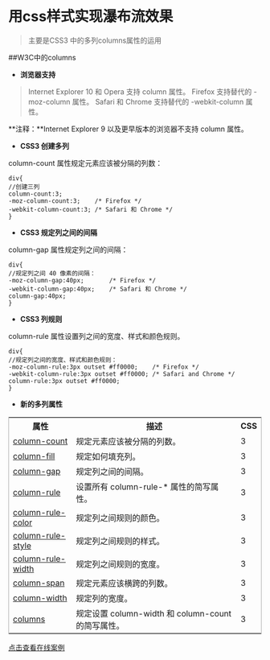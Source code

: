 # 用css样式实现瀑布流效果

> 主要是CSS3 中的多列columns属性的运用


##W3C中的columns 

- **浏览器支持**

> Internet Explorer 10 和 Opera 支持 column 属性。
> Firefox 支持替代的 -moz-column 属性。
> Safari 和 Chrome 支持替代的 -webkit-column 属性。

**注释：**Internet Explorer 9 以及更早版本的浏览器不支持 column 属性。

- **CSS3 创建多列**

column-count 属性规定元素应该被分隔的列数：

    div{
	//创建三列
    column-count:3;
    -moz-column-count:3; 	/* Firefox */
    -webkit-column-count:3; /* Safari 和 Chrome */
    }

- **CSS3 规定列之间的间隔**

column-gap 属性规定列之间的间隔：

    div{
	//规定列之间 40 像素的间隔：
    -moz-column-gap:40px;		/* Firefox */
    -webkit-column-gap:40px;	/* Safari 和 Chrome */
    column-gap:40px;
    }

- **CSS3 列规则**

column-rule 属性设置列之间的宽度、样式和颜色规则。

    div{
	//规定列之间的宽度、样式和颜色规则：
    -moz-column-rule:3px outset #ff0000;	/* Firefox */
    -webkit-column-rule:3px outset #ff0000;	/* Safari and Chrome */
    column-rule:3px outset #ff0000;
    }
- **新的多列属性**

<table style="border-collapse: collapse;border: 1px solid #aaa;">
<tbody><tr>
<th style="width:25%;">属性</th>
<th>描述</th>
<th style="width:5%;">CSS</th>
</tr>

<tr>
<td><a href="http://www.w3school.com.cn//cssref/pr_column-count.asp" title="CSS3 column-count 属性">column-count</a></td>
<td>规定元素应该被分隔的列数。</td>
<td>3</td>
</tr>

<tr>
<td><a href="http://www.w3school.com.cn//cssref/pr_column-fill.asp" title="CSS3 column-fill 属性">column-fill</a></td>
<td>规定如何填充列。</td>
<td>3</td>
</tr>

<tr>
<td><a href="http://www.w3school.com.cn//cssref/pr_column-gap.asp" title="CSS3 column-gap 属性">column-gap</a></td>
<td>规定列之间的间隔。</td>
<td>3</td>
</tr>

<tr>
<td><a href="http://www.w3school.com.cn//cssref/pr_column-rule.asp" title="CSS3 column-rule 属性">column-rule</a></td>
<td>设置所有 column-rule-* 属性的简写属性。</td>
<td>3</td>
</tr>

<tr>
<td><a href="http://www.w3school.com.cn//cssref/pr_column-rule-color.asp" title="CSS3 column-rule-color 属性">column-rule-color</a></td>
<td>规定列之间规则的颜色。</td>
<td>3</td>
</tr>

<tr>
<td><a href="http://www.w3school.com.cn//cssref/pr_column-rule-style.asp" title="CSS3 column-rule-style 属性">column-rule-style</a></td>
<td>规定列之间规则的样式。</td>
<td>3</td>
</tr>

<tr>
<td><a href="http://www.w3school.com.cn//cssref/pr_column-rule-width.asp" title="CSS3 column-rule-width 属性">column-rule-width</a></td>
<td>规定列之间规则的宽度。</td>
<td>3</td>
</tr>

<tr>
<td><a href="http://www.w3school.com.cn//cssref/pr_column-span.asp" title="CSS3 column-span 属性">column-span</a></td>
<td>规定元素应该横跨的列数。</td>
<td>3</td>
</tr>

<tr>
<td><a href="http://www.w3school.com.cn//cssref/pr_column-width.asp" title="CSS3 column-width 属性">column-width</a></td>
<td>规定列的宽度。</td>
<td>3</td>
</tr>

<tr>
<td><a href="http://www.w3school.com.cn//cssref/pr_columns.asp" title="CSS3 columns 属性">columns</a></td>
<td>规定设置 column-width 和 column-count 的简写属性。</td>
<td>3</td>
</tr>
</tbody></table>

[点击查看在线案例](https://www.jianghuasheng.cn/example/waterfall.html)